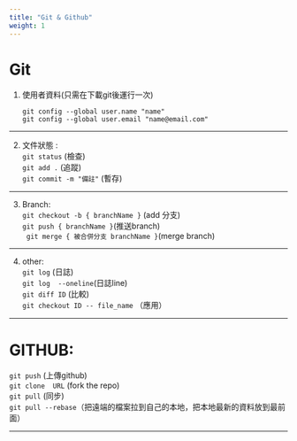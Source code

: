 ```yaml
---  
title: "Git & Github"  
weight: 1
---  
```

# Git  
  
1. 使用者資料(只需在下載git後運行一次)  
    ```  
    git config --global user.name "name"  
    git config --global user.email "name@email.com"  
    ```  
***  
2. 文件狀態 :  
 `git status` (檢查)  
 `git add .` (追蹤)  
 `git commit -m "備註"` (暫存)  
***
3. Branch:  
 `git checkout -b { branchName }` (add 分支)   
 `git push { branchName }`(推送branch)  
` git merge { 被合併分支 branchName }`(merge branch)
***  
4. other:  
`git log` (日誌)  
`git log  --oneline`(日誌line)  
`git diff ID` (比較)  
`git checkout ID -- file_name` （應用）  
***
# GITHUB:  
 `git push` (上傳github)  
 `git clone  URL` (fork the repo)  
 `git pull` (同步)  
 `git pull --rebase`（把遠端的檔案拉到自己的本地，把本地最新的資料放到最前面）  
***  
